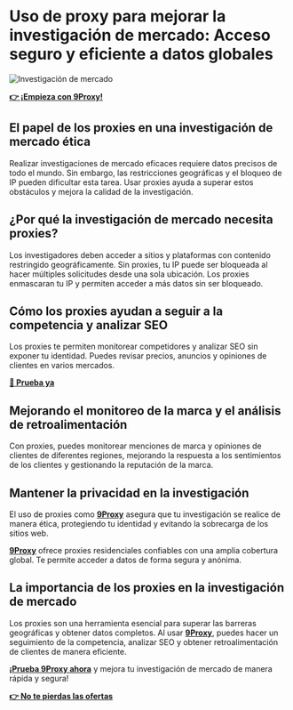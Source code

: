 # Uso de proxy para mejorar la investigación de mercado: Acceso seguro y eficiente a datos globales

![Investigación de mercado](https://marketingweek.imgix.net/content/uploads/2022/05/11120405/Market-research.jpg?auto=compress,enhance,format,redeye&crop=faces,entropy,edges&fit=crop&w=736&h=429)

**[👉 ¡Empieza con 9Proxy!](https://9proxy.com/pricing?utm_source=Web2.0&utm_medium=Github&utm_id=sophie89)**

## El papel de los proxies en una investigación de mercado ética

Realizar investigaciones de mercado eficaces requiere datos precisos de todo el mundo. Sin embargo, las restricciones geográficas y el bloqueo de IP pueden dificultar esta tarea. Usar proxies ayuda a superar estos obstáculos y mejora la calidad de la investigación.

## ¿Por qué la investigación de mercado necesita proxies?

Los investigadores deben acceder a sitios y plataformas con contenido restringido geográficamente. Sin proxies, tu IP puede ser bloqueada al hacer múltiples solicitudes desde una sola ubicación. Los proxies enmascaran tu IP y permiten acceder a más datos sin ser bloqueado.

## Cómo los proxies ayudan a seguir a la competencia y analizar SEO

Los proxies te permiten monitorear competidores y analizar SEO sin exponer tu identidad. Puedes revisar precios, anuncios y opiniones de clientes en varios mercados.

**[🎯 Prueba ya](https://9proxy.com/?utm_source=Web2.0&utm_medium=Github&utm_id=sophie89)**


## Mejorando el monitoreo de la marca y el análisis de retroalimentación

Con proxies, puedes monitorear menciones de marca y opiniones de clientes de diferentes regiones, mejorando la respuesta a los sentimientos de los clientes y gestionando la reputación de la marca.

## Mantener la privacidad en la investigación

El uso de proxies como **[9Proxy](https://9proxy.com/?utm_source=Web2.0&utm_medium=Github&utm_id=sophie89)** asegura que tu investigación se realice de manera ética, protegiendo tu identidad y evitando la sobrecarga de los sitios web.

**[9Proxy](https://9proxy.com/?utm_source=Web2.0&utm_medium=Github&utm_id=sophie89)** ofrece proxies residenciales confiables con una amplia cobertura global. Te permite acceder a datos de forma segura y anónima.

## La importancia de los proxies en la investigación de mercado

Los proxies son una herramienta esencial para superar las barreras geográficas y obtener datos completos. Al usar **[9Proxy](https://9proxy.com/?utm_source=Web2.0&utm_medium=Github&utm_id=sophie89)**, puedes hacer un seguimiento de la competencia, analizar SEO y obtener retroalimentación de clientes de manera eficiente.

**[¡Prueba 9Proxy ahora](https://9proxy.com/pricing?utm_source=Web2.0&utm_medium=Github&utm_id=sophie89)** y mejora tu investigación de mercado de manera rápida y segura!

**[👉 No te pierdas las ofertas](https://9proxy.com/pricing?utm_source=Web2.0&utm_medium=Github&utm_id=sophie89)**
